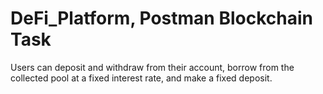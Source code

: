# DeFi_Platform, Postman Blockchain Task
Users can deposit and withdraw from their account, borrow from the collected pool at a fixed interest rate, and make a fixed deposit.
